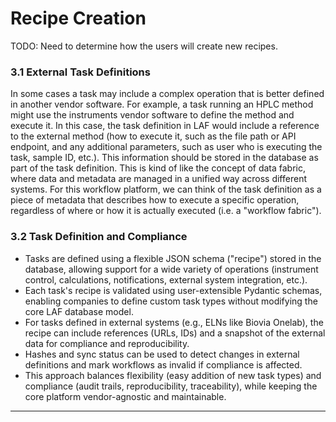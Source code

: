# Recipe Creation

TODO: Need to determine how the users will create new recipes.
### 3.1 External Task Definitions

In some cases a task may include a complex operation that is better defined
in another vendor software. For example, a task running an HPLC method might
use the instruments vendor software to define the method and execute it. In this case,
the task definition in LAF would include a reference to the external method
(how to execute it, such as the file path or API endpoint, and any additional
parameters, such as user who is executing the task, sample ID, etc.). This
information should be stored in the database as part of the task definition.
This is kind of like the concept of data fabric, where data and metadata
are managed in a unified way across different systems. For this workflow
platform, we can think of the task definition as a piece of metadata that
describes how to execute a specific operation, regardless of where or how
it is actually executed (i.e. a "workflow fabric").

### 3.2 Task Definition and Compliance

- Tasks are defined using a flexible JSON schema ("recipe") stored in the database, allowing support for a wide variety of operations (instrument control, calculations, notifications, external system integration, etc.).
- Each task's recipe is validated using user-extensible Pydantic schemas, enabling companies to define custom task types without modifying the core LAF database model.
- For tasks defined in external systems (e.g., ELNs like Biovia Onelab), the recipe can include references (URLs, IDs) and a snapshot of the external data for compliance and reproducibility.
- Hashes and sync status can be used to detect changes in external definitions and mark workflows as invalid if compliance is affected.
- This approach balances flexibility (easy addition of new task types) and compliance (audit trails, reproducibility, traceability), while keeping the core platform vendor-agnostic and maintainable.
---

